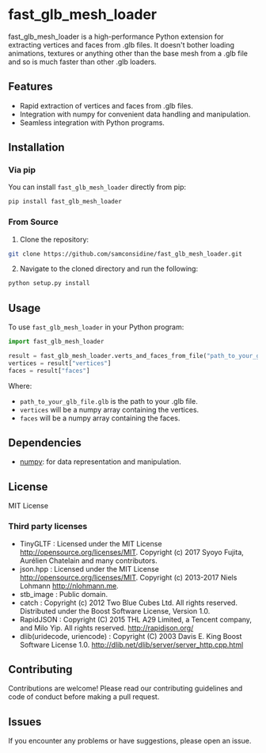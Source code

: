 # fast_glb_mesh_loader

fast_glb_mesh_loader is a high-performance Python extension for extracting vertices and faces from .glb files. It doesn't bother loading animations, textures or anything other than the base mesh from a .glb file and so is much faster than other .glb loaders. 

## Features
- Rapid extraction of vertices and faces from .glb files.
- Integration with numpy for convenient data handling and manipulation.
- Seamless integration with Python programs.

## Installation

### Via pip

You can install `fast_glb_mesh_loader` directly from pip:

```bash
pip install fast_glb_mesh_loader
```

### From Source

1. Clone the repository:

```bash
git clone https://github.com/samconsidine/fast_glb_mesh_loader.git
```

2. Navigate to the cloned directory and run the following:

```bash
python setup.py install
```

## Usage

To use `fast_glb_mesh_loader` in your Python program:

```python
import fast_glb_mesh_loader

result = fast_glb_mesh_loader.verts_and_faces_from_file("path_to_your_glb_file.glb")
vertices = result["vertices"]
faces = result["faces"]
```

Where:
- `path_to_your_glb_file.glb` is the path to your .glb file.
- `vertices` will be a numpy array containing the vertices.
- `faces` will be a numpy array containing the faces.

## Dependencies

- [numpy](https://numpy.org/): for data representation and manipulation.

## License

MIT License

### Third party licenses

- TinyGLTF : Licensed under the MIT License http://opensource.org/licenses/MIT. Copyright (c) 2017 Syoyo Fujita, Aurélien Chatelain and many contributors.
- json.hpp : Licensed under the MIT License http://opensource.org/licenses/MIT. Copyright (c) 2013-2017 Niels Lohmann http://nlohmann.me.
- stb_image : Public domain.
- catch : Copyright (c) 2012 Two Blue Cubes Ltd. All rights reserved. Distributed under the Boost Software License, Version 1.0.
- RapidJSON : Copyright (C) 2015 THL A29 Limited, a Tencent company, and Milo Yip. All rights reserved. http://rapidjson.org/
- dlib(uridecode, uriencode) : Copyright (C) 2003 Davis E. King Boost Software License 1.0. http://dlib.net/dlib/server/server_http.cpp.html

## Contributing

Contributions are welcome! Please read our contributing guidelines and code of conduct before making a pull request.

## Issues

If you encounter any problems or have suggestions, please open an issue.